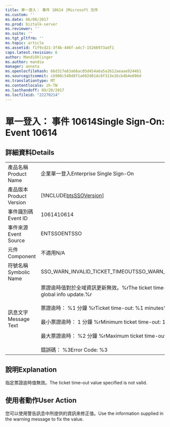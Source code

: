 ```yaml
---
title: 單一登入： 事件 10614 |Microsoft 文件
ms.custom: ''
ms.date: 06/08/2017
ms.prod: biztalk-server
ms.reviewer: ''
ms.suite: ''
ms.tgt_pltfrm: ''
ms.topic: article
ms.assetid: f1f9cd21-3f4b-446f-a4c7-15266973adf1
caps.latest.revision: 6
author: MandiOhlinger
ms.author: mandia
manager: anneta
ms.openlocfilehash: 66d317e63a66ac05d454a6a5a2612aeaae9244b1
ms.sourcegitcommit: cb908c540d8f1a692d01dc8f313e16cb4b4e696d
ms.translationtype: MT
ms.contentlocale: zh-TW
ms.lasthandoff: 09/20/2017
ms.locfileid: "22270214"
---
```

# <a name="single-sign-on-event-10614"></a><span data-ttu-id="ba082-102">單一登入： 事件 10614</span><span class="sxs-lookup"><span data-stu-id="ba082-102">Single Sign-On: Event 10614</span></span>
## <a name="details"></a><span data-ttu-id="ba082-103">詳細資料</span><span class="sxs-lookup"><span data-stu-id="ba082-103">Details</span></span>  
  
|||  
|-|-|  
|<span data-ttu-id="ba082-104">產品名稱</span><span class="sxs-lookup"><span data-stu-id="ba082-104">Product Name</span></span>|<span data-ttu-id="ba082-105">企業單一登入</span><span class="sxs-lookup"><span data-stu-id="ba082-105">Enterprise Single Sign-On</span></span>|  
|<span data-ttu-id="ba082-106">產品版本</span><span class="sxs-lookup"><span data-stu-id="ba082-106">Product Version</span></span>|[!INCLUDE[btsSSOVersion](../includes/btsssoversion-md.md)]|  
|<span data-ttu-id="ba082-107">事件識別碼</span><span class="sxs-lookup"><span data-stu-id="ba082-107">Event ID</span></span>|<span data-ttu-id="ba082-108">10614</span><span class="sxs-lookup"><span data-stu-id="ba082-108">10614</span></span>|  
|<span data-ttu-id="ba082-109">事件來源</span><span class="sxs-lookup"><span data-stu-id="ba082-109">Event Source</span></span>|<span data-ttu-id="ba082-110">ENTSSO</span><span class="sxs-lookup"><span data-stu-id="ba082-110">ENTSSO</span></span>|  
|<span data-ttu-id="ba082-111">元件</span><span class="sxs-lookup"><span data-stu-id="ba082-111">Component</span></span>|<span data-ttu-id="ba082-112">不適用</span><span class="sxs-lookup"><span data-stu-id="ba082-112">N/A</span></span>|  
|<span data-ttu-id="ba082-113">符號名稱</span><span class="sxs-lookup"><span data-stu-id="ba082-113">Symbolic Name</span></span>|<span data-ttu-id="ba082-114">SSO_WARN_INVALID_TICKET_TIMEOUT</span><span class="sxs-lookup"><span data-stu-id="ba082-114">SSO_WARN_INVALID_TICKET_TIMEOUT</span></span>|  
|<span data-ttu-id="ba082-115">訊息文字</span><span class="sxs-lookup"><span data-stu-id="ba082-115">Message Text</span></span>|<span data-ttu-id="ba082-116">票證逾時值對於全域資訊更新無效。%r</span><span class="sxs-lookup"><span data-stu-id="ba082-116">The ticket time-out value is not valid for global info update.%r</span></span><br /><br /> <span data-ttu-id="ba082-117">票證逾時： %1 分鐘 %r</span><span class="sxs-lookup"><span data-stu-id="ba082-117">Ticket time-out: %1 minutes%r</span></span><br /><br /> <span data-ttu-id="ba082-118">最小票證逾時： 1 分鐘 %r</span><span class="sxs-lookup"><span data-stu-id="ba082-118">Minimum ticket time-out: 1 minute%r</span></span><br /><br /> <span data-ttu-id="ba082-119">最大票證逾時： %2 分鐘 %r</span><span class="sxs-lookup"><span data-stu-id="ba082-119">Maximum ticket time-out: %2 minutes%r</span></span><br /><br /> <span data-ttu-id="ba082-120">錯誤碼： %3</span><span class="sxs-lookup"><span data-stu-id="ba082-120">Error Code: %3</span></span>|  
  
## <a name="explanation"></a><span data-ttu-id="ba082-121">說明</span><span class="sxs-lookup"><span data-stu-id="ba082-121">Explanation</span></span>  
 <span data-ttu-id="ba082-122">指定票證逾時值無效。</span><span class="sxs-lookup"><span data-stu-id="ba082-122">The ticket time-out value specified is not valid.</span></span>  
  
## <a name="user-action"></a><span data-ttu-id="ba082-123">使用者動作</span><span class="sxs-lookup"><span data-stu-id="ba082-123">User Action</span></span>  
 <span data-ttu-id="ba082-124">您可以使用警告訊息中所提供的資訊來修正值。</span><span class="sxs-lookup"><span data-stu-id="ba082-124">Use the information supplied in the warning message to fix the value.</span></span>